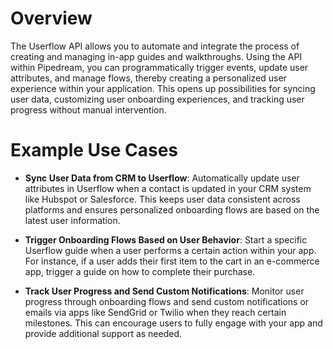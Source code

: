 # Overview

The Userflow API allows you to automate and integrate the process of creating and managing in-app guides and walkthroughs. Using the API within Pipedream, you can programmatically trigger events, update user attributes, and manage flows, thereby creating a personalized user experience within your application. This opens up possibilities for syncing user data, customizing user onboarding experiences, and tracking user progress without manual intervention.

# Example Use Cases

- **Sync User Data from CRM to Userflow**: Automatically update user attributes in Userflow when a contact is updated in your CRM system like Hubspot or Salesforce. This keeps user data consistent across platforms and ensures personalized onboarding flows are based on the latest user information.

- **Trigger Onboarding Flows Based on User Behavior**: Start a specific Userflow guide when a user performs a certain action within your app. For instance, if a user adds their first item to the cart in an e-commerce app, trigger a guide on how to complete their purchase.

- **Track User Progress and Send Custom Notifications**: Monitor user progress through onboarding flows and send custom notifications or emails via apps like SendGrid or Twilio when they reach certain milestones. This can encourage users to fully engage with your app and provide additional support as needed.
